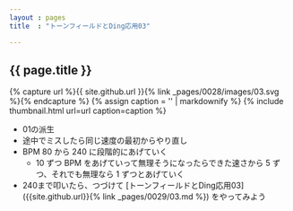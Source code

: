 ```yaml
---
layout : pages
title  : "トーンフィールドとDing応用03"

---
```


## {{ page.title }}

{% capture url %}{{ site.github.url }}{% link _pages/0028/images/03.svg %}{% endcapture %}
{% assign caption = '' | markdownify %}
{% include thumbnail.html url=url caption=caption %}

* 01の派生
* 途中でミスしたら同じ速度の最初からやり直し
* BPM 80 から 240 に段階的にあげていく
  * 10 ずつ BPM をあげていって無理そうになったらできた速さから 5 ずつ、それでも無理なら 1 ずつとあげていく
* 240まで叩いたら、つづけて [トーンフィールドとDing応用03]({{site.github.url}}{% link _pages/0029/03.md %}) をやってみよう